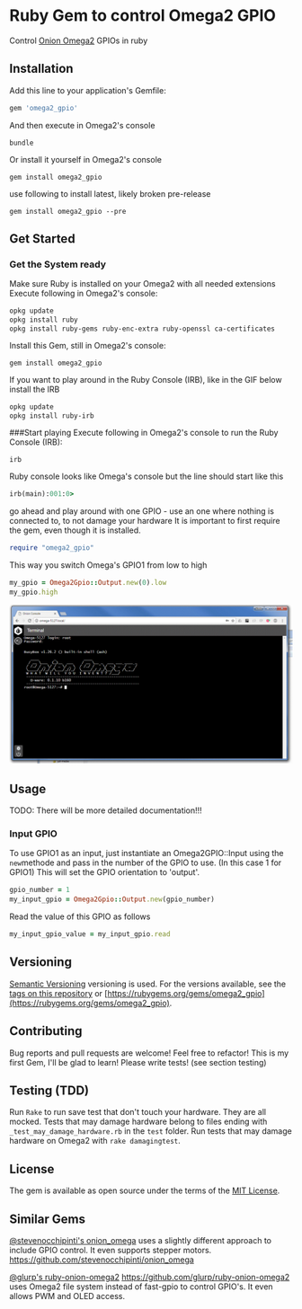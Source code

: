 # Ruby Gem to control Omega2 GPIO

Control [Onion Omega2](https://onion.io/omega2/) GPIOs in ruby

## Installation

Add this line to your application's Gemfile:

```ruby
gem 'omega2_gpio'
```
And then execute in Omega2's console
```
bundle
```

Or install it yourself in Omega2's console
```
gem install omega2_gpio
```
use following to install latest, likely broken pre-release
```
gem install omega2_gpio --pre
```


## Get Started
### Get the System ready
Make sure Ruby is installed on your Omega2 with all needed extensions
Execute following in Omega2's console:
```
opkg update
opkg install ruby
opkg install ruby-gems ruby-enc-extra ruby-openssl ca-certificates
```
Install this Gem, still in Omega2's console:
```
gem install omega2_gpio
```
If you want to play around in the Ruby Console (IRB), like in the GIF below
install the IRB
```
opkg update
opkg install ruby-irb
```

###Start playing
Execute following in Omega2's console to run the Ruby Console (IRB):
```
irb
```
Ruby console looks like Omega's console but the line should start like this
````ruby
irb(main):001:0>
````
go ahead and play around with one GPIO - use an one where nothing is connected to, to not damage your hardware
It is important to first require the gem, even though it is installed.
````ruby
require "omega2_gpio"
````
This way you switch Omega's GPIO1 from low to high
````ruby
my_gpio = Omega2Gpio::Output.new(0).low
my_gpio.high
````
![alt text](https://github.com/freizeitnerd/omega2_gpio_examples/blob/master/media/omega2_gpio_irb.gif?raw=true "IRB Example to play with Omega2 GPIO in Ruby")

## Usage
TODO: There will be more detailed documentation!!!

### Input GPIO
To use GPIO1 as an input, just instantiate an Omega2GPIO::Input using the `new`methode and pass in the number of the GPIO to use. (In this case 1 for GPIO1)
This will set the GPIO orientation to 'output'.
```ruby
gpio_number = 1
my_input_gpio = Omega2Gpio::Output.new(gpio_number)
```
Read the value of this GPIO as follows
```ruby
my_input_gpio_value = my_input_gpio.read
```
## Versioning

[Semantic Versioning](http://semver.org/) versioning is used. For the versions available, see the [tags on this repository](https://github.com/your/project/tags) or
[https://rubygems.org/gems/omega2_gpio](https://rubygems.org/gems/omega2_gpio).

## Contributing

Bug reports and pull requests are welcome! Feel free to refactor! This is my first Gem, I'll be glad to learn!
Please write tests! (see section testing)

## Testing (TDD)
Run ```Rake``` to run save test that don't touch your hardware. They are all mocked.
Tests that may damage hardware belong to files ending with ```_test_may_damage_hardware.rb``` in the ```test``` folder.
Run tests that may damage hardware on Omega2 with ```rake damagingtest```.

## License

The gem is available as open source under the terms of the [MIT License](http://opensource.org/licenses/MIT).

## Similar Gems
[@stevenocchipinti's onion_omega](https://github.com/stevenocchipinti/onion_omega) uses a slightly different approach to include GPIO control. It even supports stepper motors.
https://github.com/stevenocchipinti/onion_omega

[@glurp's ruby-onion-omega2](https://github.com/glurp/ruby-onion-omega2)
https://github.com/glurp/ruby-onion-omega2 uses Omega2 file system instead of fast-gpio to control GPIO's. It even allows PWM  and OLED access.